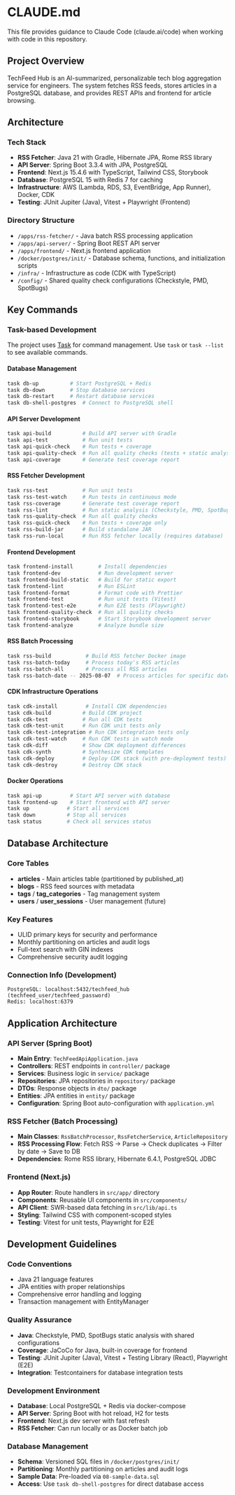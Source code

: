 # CLAUDE.md

This file provides guidance to Claude Code (claude.ai/code) when working with code in this repository.

## Project Overview

TechFeed Hub is an AI-summarized, personalizable tech blog aggregation service for engineers. The system fetches RSS feeds, stores articles in a PostgreSQL database, and provides REST APIs and frontend for article browsing.

## Architecture

### Tech Stack
- **RSS Fetcher**: Java 21 with Gradle, Hibernate JPA, Rome RSS library
- **API Server**: Spring Boot 3.3.4 with JPA, PostgreSQL
- **Frontend**: Next.js 15.4.6 with TypeScript, Tailwind CSS, Storybook
- **Database**: PostgreSQL 15 with Redis 7 for caching
- **Infrastructure**: AWS (Lambda, RDS, S3, EventBridge, App Runner), Docker, CDK
- **Testing**: JUnit Jupiter (Java), Vitest + Playwright (Frontend)

### Directory Structure
- `/apps/rss-fetcher/` - Java batch RSS processing application
- `/apps/api-server/` - Spring Boot REST API server
- `/apps/frontend/` - Next.js frontend application
- `/docker/postgres/init/` - Database schema, functions, and initialization scripts
- `/infra/` - Infrastructure as code (CDK with TypeScript)
- `/config/` - Shared quality check configurations (Checkstyle, PMD, SpotBugs)

## Key Commands

### Task-based Development
The project uses [Task](https://taskfile.dev/) for command management. Use `task` or `task --list` to see available commands.

#### Database Management
```bash
task db-up          # Start PostgreSQL + Redis
task db-down        # Stop database services
task db-restart     # Restart database services
task db-shell-postgres  # Connect to PostgreSQL shell
```

#### API Server Development
```bash
task api-build          # Build API server with Gradle
task api-test           # Run unit tests
task api-quick-check    # Run tests + coverage
task api-quality-check  # Run all quality checks (tests + static analysis)
task api-coverage       # Generate test coverage report
```

#### RSS Fetcher Development
```bash
task rss-test           # Run unit tests
task rss-test-watch     # Run tests in continuous mode
task rss-coverage       # Generate test coverage report
task rss-lint           # Run static analysis (Checkstyle, PMD, SpotBugs)
task rss-quality-check  # Run all quality checks
task rss-quick-check    # Run tests + coverage only
task rss-build-jar      # Build standalone JAR
task rss-run-local      # Run RSS fetcher locally (requires database)
```

#### Frontend Development
```bash
task frontend-install        # Install dependencies
task frontend-dev            # Run development server
task frontend-build-static   # Build for static export
task frontend-lint           # Run ESLint
task frontend-format         # Format code with Prettier
task frontend-test           # Run unit tests (Vitest)
task frontend-test-e2e       # Run E2E tests (Playwright)
task frontend-quality-check  # Run all quality checks
task frontend-storybook      # Start Storybook development server
task frontend-analyze        # Analyze bundle size
```

#### RSS Batch Processing
```bash
task rss-build           # Build RSS fetcher Docker image
task rss-batch-today     # Process today's RSS articles
task rss-batch-all       # Process all RSS articles
task rss-batch-date -- 2025-08-07  # Process articles for specific date
```

#### CDK Infrastructure Operations
```bash
task cdk-install         # Install CDK dependencies
task cdk-build          # Build CDK project
task cdk-test           # Run all CDK tests
task cdk-test-unit      # Run CDK unit tests only
task cdk-test-integration # Run CDK integration tests only
task cdk-test-watch     # Run CDK tests in watch mode
task cdk-diff           # Show CDK deployment differences
task cdk-synth          # Synthesize CDK templates
task cdk-deploy         # Deploy CDK stack (with pre-deployment tests)
task cdk-destroy        # Destroy CDK stack
```

#### Docker Operations
```bash
task api-up         # Start API server with database
task frontend-up    # Start frontend with API server
task up            # Start all services
task down          # Stop all services
task status        # Check all services status
```

## Database Architecture

### Core Tables
- **articles** - Main articles table (partitioned by published_at)
- **blogs** - RSS feed sources with metadata
- **tags** / **tag_categories** - Tag management system
- **users** / **user_sessions** - User management (future)

### Key Features
- ULID primary keys for security and performance
- Monthly partitioning on articles and audit logs
- Full-text search with GIN indexes
- Comprehensive security audit logging

### Connection Info (Development)
```
PostgreSQL: localhost:5432/techfeed_hub (techfeed_user/techfeed_password)
Redis: localhost:6379
```

## Application Architecture

### API Server (Spring Boot)
- **Main Entry**: `TechFeedApiApplication.java`
- **Controllers**: REST endpoints in `controller/` package
- **Services**: Business logic in `service/` package  
- **Repositories**: JPA repositories in `repository/` package
- **DTOs**: Response objects in `dto/` package
- **Entities**: JPA entities in `entity/` package
- **Configuration**: Spring Boot auto-configuration with `application.yml`

### RSS Fetcher (Batch Processing)
- **Main Classes**: `RssBatchProcessor`, `RssFetcherService`, `ArticleRepository`
- **RSS Processing Flow**: Fetch RSS → Parse → Check duplicates → Filter by date → Save to DB
- **Dependencies**: Rome RSS library, Hibernate 6.4.1, PostgreSQL JDBC

### Frontend (Next.js)
- **App Router**: Route handlers in `src/app/` directory
- **Components**: Reusable UI components in `src/components/`
- **API Client**: SWR-based data fetching in `src/lib/api.ts`
- **Styling**: Tailwind CSS with component-scoped styles
- **Testing**: Vitest for unit tests, Playwright for E2E

## Development Guidelines

### Code Conventions
- Java 21 language features
- JPA entities with proper relationships
- Comprehensive error handling and logging
- Transaction management with EntityManager

### Quality Assurance
- **Java**: Checkstyle, PMD, SpotBugs static analysis with shared configurations
- **Coverage**: JaCoCo for Java, built-in coverage for frontend  
- **Testing**: JUnit Jupiter (Java), Vitest + Testing Library (React), Playwright (E2E)
- **Integration**: Testcontainers for database integration tests

### Development Environment
- **Database**: Local PostgreSQL + Redis via docker-compose
- **API Server**: Spring Boot with hot reload, H2 for tests
- **Frontend**: Next.js dev server with fast refresh
- **RSS Fetcher**: Can run locally or as Docker batch job

### Database Management
- **Schema**: Versioned SQL files in `/docker/postgres/init/`
- **Partitioning**: Monthly partitioning on articles and audit logs
- **Sample Data**: Pre-loaded via `08-sample-data.sql`
- **Access**: Use `task db-shell-postgres` for direct database access